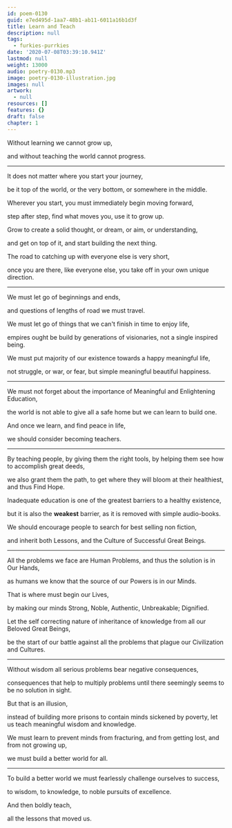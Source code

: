 ```yaml
---
id: poem-0130
guid: e7ed495d-1aa7-48b1-ab11-6011a16b1d3f
title: Learn and Teach
description: null
tags:
  - furkies-purrkies
date: '2020-07-08T03:39:10.941Z'
lastmod: null
weight: 13000
audio: poetry-0130.mp3
image: poetry-0130-illustration.jpg
images: null
artwork:
  - null
resources: []
features: {}
draft: false
chapter: 1
---
```


Without learning we cannot grow up,

and without teaching the world cannot progress.

---

It does not matter where you start your journey,

be it top of the world, or the very bottom, or somewhere in the middle.

Wherever you start, you must immediately begin moving forward,

step after step, find what moves you, use it to grow up.

Grow to create a solid thought, or dream, or aim, or understanding,

and get on top of it, and start building the next thing.

The road to catching up with everyone else is very short,

once you are there, like everyone else, you take off in your own unique direction.

---

We must let go of beginnings and ends,

and questions of lengths of road we must travel.

We must let go of things that we can't finish in time to enjoy life,

empires ought be build by generations of visionaries, not a single inspired being.

We must put majority of our existence towards a happy meaningful life,

not struggle, or war, or fear, but simple meaningful beautiful happiness.

---

We must not forget about the importance of Meaningful and Enlightening Education,

the world is not able to give all a safe home but we can learn to build one.

And once we learn, and find peace in life,

we should consider becoming teachers.

---

By teaching people, by giving them the right tools, by helping them see how to accomplish great deeds,

we also grant them the path, to get where they will bloom at their healthiest, and thus Find Hope.

Inadequate education is one of the greatest barriers to a healthy existence,

but it is also the **weakest** barrier, as it is removed with simple audio-books.

We should encourage people to search for best selling non fiction,

and inherit both Lessons, and the Culture of Successful Great Beings.

---

All the problems we face are Human Problems, and thus the solution is in Our Hands,

as humans we know that the source of our Powers is in our Minds.

That is where must begin our Lives,

by making our minds Strong, Noble, Authentic, Unbreakable; Dignified.

Let the self correcting nature of inheritance of knowledge from all our Beloved Great Beings,

be the start of our battle against all the problems that plague our Civilization and Cultures.

---

Without wisdom all serious problems bear negative consequences,

consequences that help to multiply problems until there seemingly seems to be no solution in sight.

But that is an illusion,

instead of building more prisons to contain minds sickened by poverty, let us teach meaningful wisdom and knowledge.

We must learn to prevent minds from fracturing, and from getting lost, and from not growing up,

we must build a better world for all.

---

To build a better world we must fearlessly challenge ourselves to success,

to wisdom, to knowledge, to noble pursuits of excellence.

And then boldly teach,

all the lessons that moved us.
